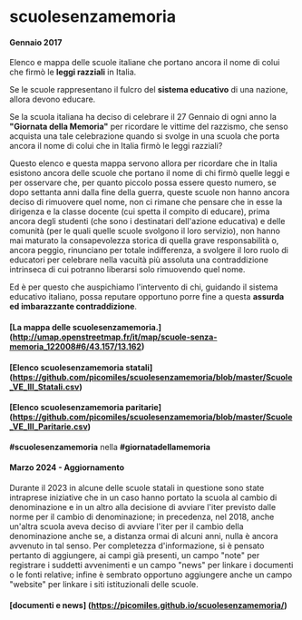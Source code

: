# scuolesenzamemoria
#### Gennaio 2017
Elenco e mappa delle scuole italiane che portano ancora il nome di colui che firmò le **leggi razziali** in Italia.

Se le scuole rappresentano il fulcro del **sistema educativo** di una nazione, allora devono educare.

Se la scuola italiana ha deciso di celebrare il 27 Gennaio di ogni anno la **"Giornata della Memoria"** per ricordare le vittime del razzismo, che senso acquista una tale celebrazione quando si svolge in una scuola che porta ancora il nome di colui che in Italia firmò le leggi razziali?

Questo elenco e questa mappa servono allora per ricordare che in Italia esistono ancora delle scuole che portano il nome di chi firmò quelle leggi e per osservare che, per quanto piccolo possa essere questo numero, se dopo settanta anni dalla fine della guerra, queste scuole non hanno ancora deciso di rimuovere quel nome, non ci rimane che pensare che in esse la dirigenza e la classe docente (cui spetta il compito di educare), prima ancora degli studenti (che sono i destinatari dell'azione educativa) e delle comunità (per le quali quelle scuole svolgono il loro servizio), non hanno mai maturato la consapevolezza storica di quella grave responsabilità o, ancora peggio, rinunciano per totale indifferenza, a svolgere il loro ruolo di educatori per celebrare nella vacuità più assoluta una contraddizione intrinseca di cui potranno liberarsi solo rimuovendo quel nome.

Ed è per questo che auspichiamo l'intervento di chi, guidando il sistema educativo italiano, possa reputare opportuno porre fine a questa **assurda ed imbarazzante contraddizione**.

#### [La mappa delle scuolesenzamemoria.] (http://umap.openstreetmap.fr/it/map/scuole-senza-memoria_122008#6/43.157/13.162)<br>
#### [Elenco scuolesenzamemoria statali] (https://github.com/picomiles/scuolesenzamemoria/blob/master/Scuole_VE_III_Statali.csv)<br>
#### [Elenco scuolesenzamemoria paritarie] (https://github.com/picomiles/scuolesenzamemoria/blob/master/Scuole_VE_III_Paritarie.csv)

**#scuolesenzamemoria** nella **#giornatadellamemoria**

#### Marzo 2024 - Aggiornamento
Durante il 2023 in alcune delle scuole statali in questione sono state intraprese iniziative che in un caso hanno portato la scuola al cambio di denominazione e in un altro alla decisione di avviare l'iter previsto dalle norme per il cambio di denominazione; in precedenza, nel 2018, anche un'altra scuola aveva deciso di avviare l'iter per il cambio della denominazione anche se, a distanza ormai di alcuni anni, nulla è ancora avvenuto in tal senso. Per completezza d'informazione, si è pensato pertanto di aggiungere, ai campi già presenti, un campo "note" per registrare i suddetti avvenimenti e un campo "news" per linkare i documenti o le fonti relative; infine è sembrato opportuno aggiungere anche un campo "website" per linkare i siti istituzionali delle scuole.
#### [documenti e news] (https://picomiles.github.io/scuolesenzamemoria/)

